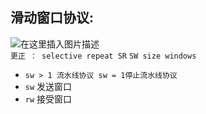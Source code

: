 ## 滑动窗口协议:

![在这里插入图片描述](https://img-blog.csdnimg.cn/798f05ca990b4fdb8518b0dd0335de36.png)  
`更正 ： selective repeat SR` `SW size windows`

-   `sw > 1 流水线协议 sw = 1停止流水线协议`
-   `sw` 发送窗口
-   `rw` 接受窗口
